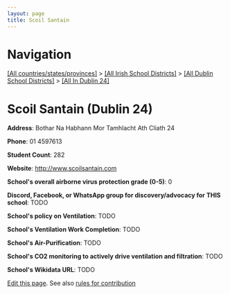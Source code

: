 ```yaml
---
layout: page
title: Scoil Santain
---
```

# Navigation

[[All countries/states/provinces]](../../../..) > [[All Irish School Districts]](../../..) > [[All Dublin School Districts]](../..) > [[All In Dublin 24]](..)

# Scoil Santain (Dublin 24)

**Address**: Bothar Na Habhann Mor Tamhlacht Ath Cliath 24

**Phone**: 01 4597613

**Student Count**: 282

**Website**: <http://www.scoilsantain.com>

**School's overall airborne virus protection grade (0-5)**: 0

**Discord, Facebook, or WhatsApp group for discovery/advocacy for THIS school**: TODO

**School's policy on Ventilation**: TODO

**School's Ventilation Work Completion**: TODO

**School's Air-Purification**: TODO

**School's CO2 monitoring to actively drive ventilation and filtration**: TODO

**School's Wikidata URL**: TODO


[Edit this page](https://github.com/ventilate-schools/Ireland/edit/main/./Dublin_24/Scoil_Santain.md). See also [rules for contribution](../../../contribution-rules/)